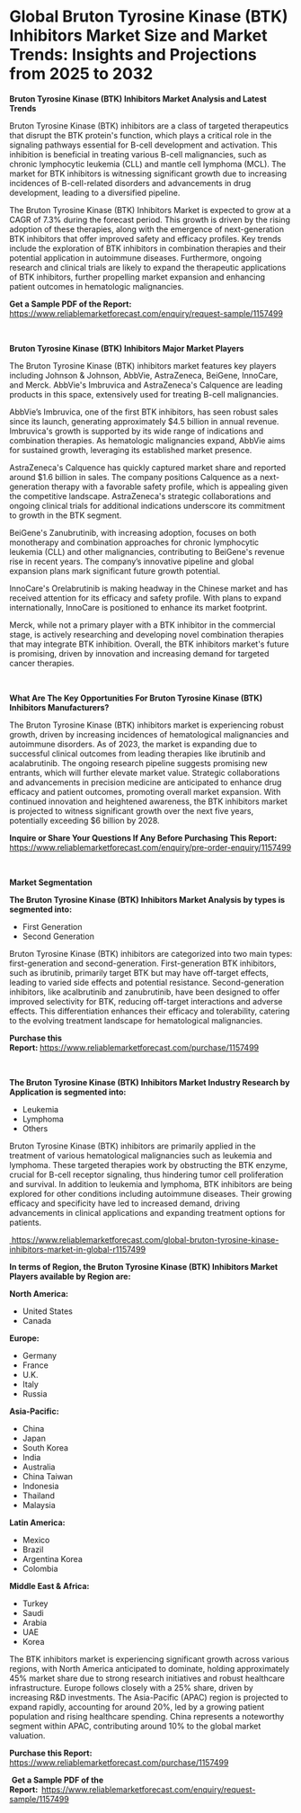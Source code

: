 <p><h1>Global Bruton Tyrosine Kinase (BTK) Inhibitors Market Size and Market Trends: Insights and Projections from 2025 to 2032</h1></p><p><strong>Bruton Tyrosine Kinase (BTK) Inhibitors Market Analysis and Latest Trends</strong></p>
<p><p>Bruton Tyrosine Kinase (BTK) inhibitors are a class of targeted therapeutics that disrupt the BTK protein's function, which plays a critical role in the signaling pathways essential for B-cell development and activation. This inhibition is beneficial in treating various B-cell malignancies, such as chronic lymphocytic leukemia (CLL) and mantle cell lymphoma (MCL). The market for BTK inhibitors is witnessing significant growth due to increasing incidences of B-cell-related disorders and advancements in drug development, leading to a diversified pipeline.</p><p>The Bruton Tyrosine Kinase (BTK) Inhibitors Market is expected to grow at a CAGR of 7.3% during the forecast period. This growth is driven by the rising adoption of these therapies, along with the emergence of next-generation BTK inhibitors that offer improved safety and efficacy profiles. Key trends include the exploration of BTK inhibitors in combination therapies and their potential application in autoimmune diseases. Furthermore, ongoing research and clinical trials are likely to expand the therapeutic applications of BTK inhibitors, further propelling market expansion and enhancing patient outcomes in hematologic malignancies.</p></p>
<p><strong>Get a Sample PDF of the Report:&nbsp;</strong> <a href="https://www.reliablemarketforecast.com/enquiry/request-sample/1157499?utm_campaign=1842&utm_medium=2&utm_source=Github&utm_content=ia&utm_term=13042025&utm_id=bruton-tyrosine-kinase-btk-inhibitors">https://www.reliablemarketforecast.com/enquiry/request-sample/1157499</a></p>
<p>&nbsp;</p>
<p><strong>Bruton Tyrosine Kinase (BTK) Inhibitors Major Market Players</strong></p>
<p><p>The Bruton Tyrosine Kinase (BTK) inhibitors market features key players including Johnson & Johnson, AbbVie, AstraZeneca, BeiGene, InnoCare, and Merck. AbbVie's Imbruvica and AstraZeneca's Calquence are leading products in this space, extensively used for treating B-cell malignancies.</p><p>AbbVie’s Imbruvica, one of the first BTK inhibitors, has seen robust sales since its launch, generating approximately $4.5 billion in annual revenue. Imbruvica's growth is supported by its wide range of indications and combination therapies. As hematologic malignancies expand, AbbVie aims for sustained growth, leveraging its established market presence.</p><p>AstraZeneca's Calquence has quickly captured market share and reported around $1.6 billion in sales. The company positions Calquence as a next-generation therapy with a favorable safety profile, which is appealing given the competitive landscape. AstraZeneca's strategic collaborations and ongoing clinical trials for additional indications underscore its commitment to growth in the BTK segment.</p><p>BeiGene's Zanubrutinib, with increasing adoption, focuses on both monotherapy and combination approaches for chronic lymphocytic leukemia (CLL) and other malignancies, contributing to BeiGene's revenue rise in recent years. The company’s innovative pipeline and global expansion plans mark significant future growth potential.</p><p>InnoCare's Orelabrutinib is making headway in the Chinese market and has received attention for its efficacy and safety profile. With plans to expand internationally, InnoCare is positioned to enhance its market footprint.</p><p>Merck, while not a primary player with a BTK inhibitor in the commercial stage, is actively researching and developing novel combination therapies that may integrate BTK inhibition. Overall, the BTK inhibitors market's future is promising, driven by innovation and increasing demand for targeted cancer therapies.</p></p>
<p>&nbsp;</p>
<p><strong>What Are The Key Opportunities For Bruton Tyrosine Kinase (BTK) Inhibitors Manufacturers?</strong></p>
<p><p>The Bruton Tyrosine Kinase (BTK) inhibitors market is experiencing robust growth, driven by increasing incidences of hematological malignancies and autoimmune disorders. As of 2023, the market is expanding due to successful clinical outcomes from leading therapies like ibrutinib and acalabrutinib. The ongoing research pipeline suggests promising new entrants, which will further elevate market value. Strategic collaborations and advancements in precision medicine are anticipated to enhance drug efficacy and patient outcomes, promoting overall market expansion. With continued innovation and heightened awareness, the BTK inhibitors market is projected to witness significant growth over the next five years, potentially exceeding $6 billion by 2028.</p></p>
<p><strong>Inquire or Share Your Questions If Any Before Purchasing This Report:</strong> <a href="https://www.reliablemarketforecast.com/enquiry/pre-order-enquiry/1157499?utm_campaign=1842&utm_medium=2&utm_source=Github&utm_content=ia&utm_term=13042025&utm_id=bruton-tyrosine-kinase-btk-inhibitors">https://www.reliablemarketforecast.com/enquiry/pre-order-enquiry/1157499</a></p>
<p>&nbsp;</p>
<p><strong>Market Segmentation</strong></p>
<p><strong>The Bruton Tyrosine Kinase (BTK) Inhibitors Market Analysis by types is segmented into:</strong></p>
<p><ul><li>First Generation</li><li>Second Generation</li></ul></p>
<p><p>Bruton Tyrosine Kinase (BTK) inhibitors are categorized into two main types: first-generation and second-generation. First-generation BTK inhibitors, such as ibrutinib, primarily target BTK but may have off-target effects, leading to varied side effects and potential resistance. Second-generation inhibitors, like acalbrutinib and zanubrutinib, have been designed to offer improved selectivity for BTK, reducing off-target interactions and adverse effects. This differentiation enhances their efficacy and tolerability, catering to the evolving treatment landscape for hematological malignancies.</p></p>
<p><strong>Purchase this Report:&nbsp;</strong><a href="https://www.reliablemarketforecast.com/purchase/1157499?utm_campaign=1842&utm_medium=2&utm_source=Github&utm_content=ia&utm_term=13042025&utm_id=bruton-tyrosine-kinase-btk-inhibitors">https://www.reliablemarketforecast.com/purchase/1157499</a></p>
<p>&nbsp;</p>
<p><strong>The Bruton Tyrosine Kinase (BTK) Inhibitors Market Industry Research by Application is segmented into:</strong></p>
<p><ul><li>Leukemia</li><li>Lymphoma</li><li>Others</li></ul></p>
<p><p>Bruton Tyrosine Kinase (BTK) inhibitors are primarily applied in the treatment of various hematological malignancies such as leukemia and lymphoma. These targeted therapies work by obstructing the BTK enzyme, crucial for B-cell receptor signaling, thus hindering tumor cell proliferation and survival. In addition to leukemia and lymphoma, BTK inhibitors are being explored for other conditions including autoimmune diseases. Their growing efficacy and specificity have led to increased demand, driving advancements in clinical applications and expanding treatment options for patients.</p></p>
<p><a href="https://www.reliablemarketforecast.com/global-bruton-tyrosine-kinase-inhibitors-market-in-global-r1157499?utm_campaign=1842&utm_medium=2&utm_source=Github&utm_content=ia&utm_term=13042025&utm_id=bruton-tyrosine-kinase-btk-inhibitors">&nbsp;https://www.reliablemarketforecast.com/global-bruton-tyrosine-kinase-inhibitors-market-in-global-r1157499</a></p>
<p><strong>In terms of Region, the Bruton Tyrosine Kinase (BTK) Inhibitors Market Players available by Region are:</strong></p>
<p>
    <p> <strong> North America: </strong>
        <ul>
            <li>United States</li>
            <li>Canada</li>
        </ul>
        </p> 
    <p> <strong> Europe: </strong>
        <ul>
            <li>Germany</li>
            <li>France</li>
            <li>U.K.</li>
            <li>Italy</li>
            <li>Russia</li>
        </ul>
        </p> 
    <p> <strong> Asia-Pacific: </strong>
        <ul>
            <li>China</li>
            <li>Japan</li>
            <li>South Korea</li>
            <li>India</li>
            <li>Australia</li>
            <li>China Taiwan</li>
            <li>Indonesia</li>
            <li>Thailand</li>
            <li>Malaysia</li>
        </ul>
        </p> 
    <p> <strong> Latin America: </strong>
        <ul>
            <li>Mexico</li>
            <li>Brazil</li>
            <li>Argentina Korea</li>
            <li>Colombia</li>
        </ul>
        </p> 
    <p> <strong> Middle East & Africa: </strong>
        <ul>
            <li>Turkey</li>
            <li>Saudi</li>
            <li>Arabia</li>
            <li>UAE</li>
            <li>Korea</li>
        </ul>
    </p>
    </p>
<p><p>The BTK inhibitors market is experiencing significant growth across various regions, with North America anticipated to dominate, holding approximately 45% market share due to strong research initiatives and robust healthcare infrastructure. Europe follows closely with a 25% share, driven by increasing R&D investments. The Asia-Pacific (APAC) region is projected to expand rapidly, accounting for around 20%, led by a growing patient population and rising healthcare spending. China represents a noteworthy segment within APAC, contributing around 10% to the global market valuation.</p></p>
<p><strong>Purchase this Report: </strong><a href="https://www.reliablemarketforecast.com/purchase/1157499?utm_campaign=1842&utm_medium=2&utm_source=Github&utm_content=ia&utm_term=13042025&utm_id=bruton-tyrosine-kinase-btk-inhibitors">https://www.reliablemarketforecast.com/purchase/1157499</a></p>
<p>&nbsp;<strong>Get a Sample PDF of the Report:&nbsp;&nbsp;</strong><a href="https://www.reliablemarketforecast.com/enquiry/request-sample/1157499?utm_campaign=1842&utm_medium=2&utm_source=Github&utm_content=ia&utm_term=13042025&utm_id=bruton-tyrosine-kinase-btk-inhibitors">https://www.reliablemarketforecast.com/enquiry/request-sample/1157499</a></p>
<p><strong></strong></p>
<p><p></p><p></p><p></p></p>